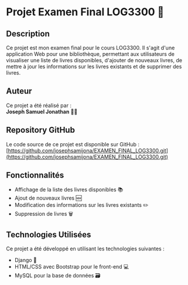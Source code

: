 # Projet Examen Final LOG3300 📘

## Description
Ce projet est mon examen final pour le cours LOG3300. Il s'agit d'une application Web pour une bibliothèque, permettant aux utilisateurs de visualiser une liste de livres disponibles, d'ajouter de nouveaux livres, de mettre à jour les informations sur les livres existants et de supprimer des livres.

## Auteur
Ce projet a été réalisé par :  
**Joseph Samuel Jonathan** 👨‍💻

## Repository GitHub
Le code source de ce projet est disponible sur GitHub :
[https://github.com/josephsamijona/EXAMEN_FINAL_LOG3300.git](https://github.com/josephsamijona/EXAMEN_FINAL_LOG3300.git)

## Fonctionnalités
- Affichage de la liste des livres disponibles 📚
- Ajout de nouveaux livres 🆕
- Modification des informations sur les livres existants ✏️
- Suppression de livres 🗑️

## Technologies Utilisées
Ce projet a été développé en utilisant les technologies suivantes :
- Django 🐍
- HTML/CSS avec Bootstrap pour le front-end 💻
- MySQL pour la base de données 🗃️
